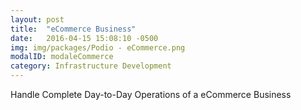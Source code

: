 ```yaml
---
layout: post
title:  "eCommerce Business"
date:   2016-04-15 15:08:10 -0500
img: img/packages/Podio - eCommerce.png
modalID: modaleCommerce
category: Infrastructure Development
---
```

Handle Complete Day-to-Day Operations of a eCommerce Business
<form action="" method="POST">
  <script
    src="https://checkout.stripe.com/checkout.js" class="stripe-button"
    data-key="pk_live_eoqffBa4Ls4GxY7Rk6PbwrwJ"
    data-amount="200000"
    data-name="Podio - eCommerce"
    data-description="Handle Complete Day-to-Day Operations of a eCommerce Business"
    data-image="https://s3.amazonaws.com/levlup.co/128x128.png"
    data-locale="auto">
  </script>
</form>